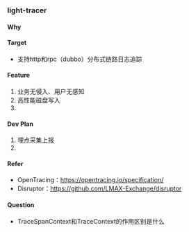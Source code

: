 ### light-tracer
#### Why

#### Target
- 支持http和rpc（dubbo）分布式链路日志追踪

#### Feature
1. 业务无侵入、用户无感知
2. 高性能磁盘写入
3. 

#### Dev Plan
1. 埋点采集上报
2. 

#### Refer
- OpenTracing：https://opentracing.io/specification/
- Disruptor：https://github.com/LMAX-Exchange/disruptor


#### Question
- TraceSpanContext和TraceContext的作用区别是什么